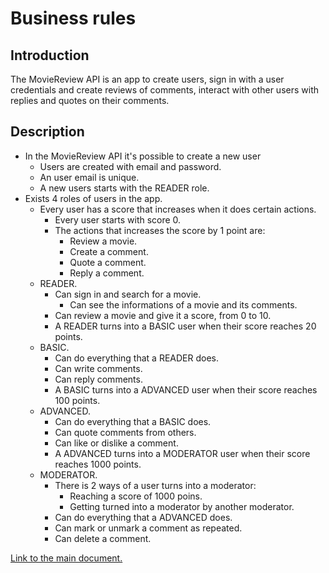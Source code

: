 # Business rules

## Introduction

The MovieReview API is an app to create users, sign in with a user credentials and create reviews of comments, interact with other users with replies and quotes on their comments.

## Description

- In the MovieReview API it's possible to create a new user
  - Users are created with email and password.
  - An user email is unique.
  - A new users starts with the READER role.
- Exists 4 roles of users in the app.
  - Every user has a score that increases when it does certain actions.
    - Every user starts with score 0.
    - The actions that increases the score by 1 point are:
      - Review a movie.
      - Create a comment.
      - Quote a comment.
      - Reply a comment.
  - READER.
    - Can sign in and search for a movie.
      - Can see the informations of a movie and its comments.
    - Can review a movie and give it a score, from 0 to 10.
    - A READER turns into a BASIC user when their score reaches 20 points.
  - BASIC.
    - Can do everything that a READER does.
    - Can write comments.
    - Can reply comments.
    - A BASIC turns into a ADVANCED user when their score reaches 100 points.
  - ADVANCED.
    - Can do everything that a BASIC does.
    - Can quote comments from others.
    - Can like or dislike a comment.
    - A ADVANCED turns into a MODERATOR user when their score reaches 1000 points.
  - MODERATOR.
    - There is 2 ways of a user turns into a moderator:
      - Reaching a score of 1000 poins.
      - Getting turned into a moderator by another moderator.
    - Can do everything that a ADVANCED does.
    - Can mark or unmark a comment as repeated.
    - Can delete a comment.

[Link to the main document.](../../README.md)
